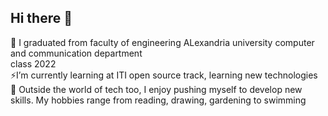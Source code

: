 ## Hi there 👋

<!--
**radwanabil/radwanabil** is a ✨ _special_ ✨ repository because its `README.md` (this file) appears on your GitHub profile.

Here are some ideas to get you started:

- 🔭 I’m currently working on ...
- 
- 👯 I’m looking to collaborate on ...
- 🤔 I’m looking for help with ...
- 💬 Ask me about ...
- 📫 How to reach me: ...
- 😄 Pronouns: ...
- ⚡ Fun fact: ...
-->
 🌱  I graduated from faculty of engineering ALexandria university computer and communication department<br>
     class 2022<br>
⚡I’m currently learning at ITI open source track, learning new technologies<br>
🎸 Outside the world of tech too, I enjoy pushing myself to develop new skills. My hobbies range from reading, drawing, gardening to swimming

